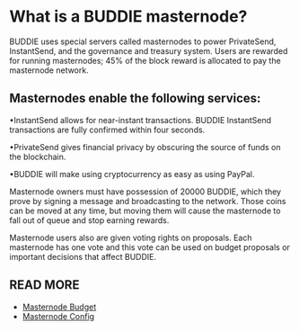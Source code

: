 What is a BUDDIE masternode?
===========================

BUDDIE uses special servers called masternodes to power PrivateSend, InstantSend, and the governance and treasury system. Users are rewarded for running masternodes; 45% of the block reward is allocated to pay the masternode network.

Masternodes enable the following services:
-------------------------------------------
•InstantSend allows for near-instant transactions. BUDDIE InstantSend transactions are fully confirmed within four seconds.

•PrivateSend gives financial privacy by obscuring the source of funds on the blockchain.

•BUDDIE will make using cryptocurrency as easy as using PayPal.

Masternode owners must have possession of 20000 BUDDIE, which they prove by signing a message and broadcasting to the network. Those coins can be moved at any time, but moving them will cause the masternode to fall out of queue and stop earning rewards.


Masternode users also are given voting rights on proposals. Each masternode has one vote and this vote can be used on budget proposals or important decisions that affect BUDDIE.

READ MORE
----------
- [Masternode Budget](masternode-budget.md)
- [Masternode Config](masternode_conf.md)

